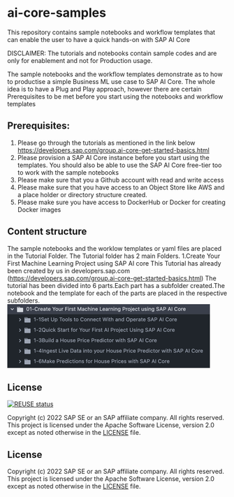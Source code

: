 # ai-core-samples
This repository contains sample notebooks and workflow templates that can enable the user to have a quick hands-on with SAP AI Core

DISCLAIMER: The tutorials and notebooks contain sample codes and are only for enablement and not for Production usage.

The sample notebooks and the workflow templates demonstrate as to how to productise a simple Business ML use case to SAP AI Core.
The whole idea is to have a Plug and Play approach, however there are certain Prerequisites to be met before you start using the notebooks and workflow templates

## Prerequisites:
1. Please go through the tutorials as mentioned in the link below
https://developers.sap.com/group.ai-core-get-started-basics.html
2. Please provision a SAP AI Core instance before you start using the templates. You should also be able to use the SAP AI Core free-tier too to work with the sample notebooks
3. Please make sure that you a Github account with read and write access
4. Please make sure that you have access to an Object Store like AWS and a place holder or directory structure created.
5. Please make sure you have access to DockerHub or Docker for creating Docker images

## Content structure

The sample notebooks and the worklow templates or yaml files are placed in the Tutorial Folder.
The Tutorial folder has 2 main Folders.
1.Create Your First Machine Learning Project using SAP AI core
  This Tutorial has already been created by us in developers.sap.com (https://developers.sap.com/group.ai-core-get-started-basics.html)
  The tutorial has been divided into 6 parts.Each part has a subfolder created.The notebook and the template for each of the parts are placed in the respective subfolders.
  ![Link text e.g., Destination screen](./Tutorial/subfolder.png)
## License

[![REUSE status](https://api.reuse.software/badge/github.com/SAP-samples/cloud-cap-risk-management)](https://api.reuse.software/info/github.com/SAP-samples/cloud-cap-risk-management)

Copyright (c) 2022 SAP SE or an SAP affiliate company. All rights reserved. This project is licensed under the Apache Software License, version 2.0 except as noted otherwise in the [LICENSE](LICENSES/Apache-2.0.txt) file.

## License
Copyright (c) 2022 SAP SE or an SAP affiliate company. All rights reserved. This project is licensed under the Apache Software License, version 2.0 except as noted otherwise in the [LICENSE](LICENSE) file.
